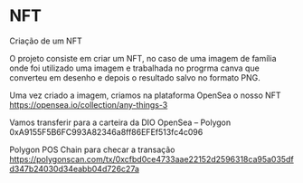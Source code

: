 # NFT
Criação de um NFT

O projeto consiste em criar um NFT, no caso de uma imagem de família onde foi utilizado uma imagem e trabalhada no progrma canva que converteu em desenho e depois o resultado salvo no formato PNG.

Uma vez criado a imagem, criamos na plataforma OpenSea o nosso NFT
https://opensea.io/collection/any-things-3

Vamos transferir para a carteira da DIO
OpenSea – Polygon ​
0xA9155F5B6FC993A82346a8ff86EFEf513fc4c096​

Polygon POS Chain para checar a transação
https://polygonscan.com/tx/0xcfbd0ce4733aae22152d2596318ca95a035dfd347b24030d34eabb04d726c27a
